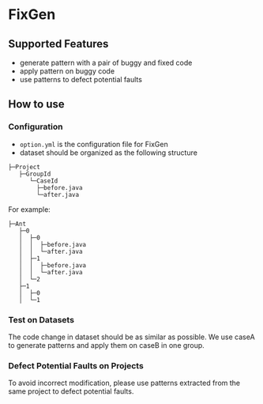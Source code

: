 # FixGen
## Supported Features
- generate pattern with a pair of buggy and fixed code
- apply pattern on buggy code
- use patterns to defect potential faults

## How to use
### Configuration
- `option.yml` is the configuration file for FixGen
- dataset should be organized as the following structure
```
├─Project
   ├─GroupId
      └─CaseId
        ├─before.java
        └─after.java
```
For example: 
```
├─Ant
   ├─0
   │  ├─0
   │  │  ├─before.java
   │  │  └─after.java
   │  ├─1
   │  │  ├─before.java
   │  │  └─after.java
   │  └─2
   ├─1
   │  ├─0
   │  └─1

```

### Test on Datasets

The code change in dataset should be as similar as possible.
We use caseA to generate patterns and apply them on caseB in one group.

### Defect Potential Faults on Projects

To avoid incorrect modification, please use patterns extracted from the same project
to defect potential faults.







